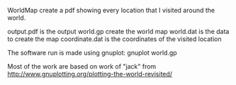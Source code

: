 WorldMap create a pdf showing every location that I visited around the world.

output.pdf is the output
world.gp create the world map
world.dat is the data to create the map
coordinate.dat is the coordinates of the visited location

The software run is made using gnuplot:
gnuplot world.gp

Most of the work are based on work of "jack" from http://www.gnuplotting.org/plotting-the-world-revisited/
